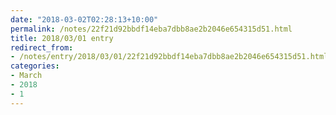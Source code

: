 ```yaml
---
date: "2018-03-02T02:28:13+10:00"
permalink: /notes/22f21d92bbdf14eba7dbb8ae2b2046e654315d51.html
title: 2018/03/01 entry
redirect_from:
- /notes/entry/2018/03/01/22f21d92bbdf14eba7dbb8ae2b2046e654315d51.html
categories:
- March
- 2018
- 1
---
```

